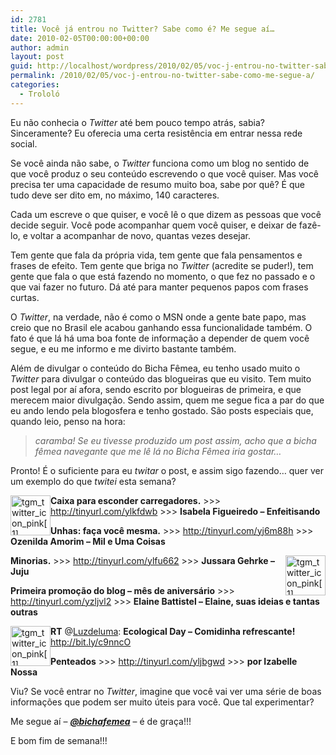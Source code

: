 ```yaml
---
id: 2781
title: Você já entrou no Twitter? Sabe como é? Me segue aí…
date: 2010-02-05T00:00:00+00:00
author: admin
layout: post
guid: http://localhost/wordpress/2010/02/05/voc-j-entrou-no-twitter-sabe-como-me-segue-a/
permalink: /2010/02/05/voc-j-entrou-no-twitter-sabe-como-me-segue-a/
categories:
  - Trololó
---
```

Eu não conhecia o _Twitter_ até bem pouco tempo atrás, sabia? Sinceramente? Eu oferecia uma certa resistência em entrar nessa rede social.

Se você ainda não sabe, o _Twitter_ funciona como um blog no sentido de que você produz o seu conteúdo escrevendo o que você quiser. Mas você precisa ter uma capacidade de resumo muito boa, sabe por quê? É que tudo deve ser dito em, no máximo, 140 caracteres.

<!--more-->

Cada um escreve o que quiser, e você lê o que dizem as pessoas que você decide seguir. Você pode acompanhar quem você quiser, e deixar de fazê-lo, e voltar a acompanhar de novo, quantas vezes desejar.

Tem gente que fala da própria vida, tem gente que fala pensamentos e frases de efeito. Tem gente que briga no _Twitter_ (acredite se puder!), tem gente que fala o que está fazendo no momento, o que fez no passado e o que vai fazer no futuro. Dá até para manter pequenos papos com frases curtas.

O _Twitter_, na verdade, não é como o MSN onde a gente bate papo, mas creio que no Brasil ele acabou ganhando essa funcionalidade também. O fato é que lá há uma boa fonte de informação a depender de quem você segue, e eu me informo e me divirto bastante também.

Além de divulgar o conteúdo do Bicha Fêmea, eu tenho usado muito o _Twitter_ para divulgar o conteúdo das blogueiras que eu visito. Tem muito post legal por aí afora, sendo escrito por blogueiras de primeira, e que merecem maior divulgação. Sendo assim, quem me segue fica a par do que eu ando lendo pela blogosfera e tenho gostado. São posts especiais que, quando leio, penso na hora:

> _caramba! Se eu tivesse produzido um post assim, acho que a bicha fêmea navegante que me lê lá no Bicha Fêmea iria gostar…_

Pronto! É o suficiente para eu _twitar_ o post, e assim sigo fazendo… quer ver um exemplo do que _twitei_ esta semana?

[<img style="display: inline; margin-left: 0px; margin-right: 0px; border-width: 0px;" title="tgm_twitter_icon_pink[1]" src="http://www.trololodemulher.com.br/blog/wp-content/uploads/2010/02/tgm_twitter_icon_pink1_thumb.png" border="0" alt="tgm_twitter_icon_pink[1]" width="64" height="64" align="left" />](http://www.trololodemulher.com.br/blog/wp-content/uploads/2010/02/tgm_twitter_icon_pink1.png)

**Caixa para esconder carregadores.** >>> <http://tinyurl.com/ylkfdwb> >>> **Isabela Figueiredo – Enfeitisando**

**Unhas: faça você mesma.** >>> <http://tinyurl.com/yj6m88h> >>> **Ozenilda Amorim &#8211; Mil e Uma Coisas**

[<img style="display: inline; margin-left: 0px; margin-right: 0px; border-width: 0px;" title="tgm_twitter_icon_pink[1]" src="http://www.trololodemulher.com.br/blog/wp-content/uploads/2010/02/tgm_twitter_icon_pink1_thumb1.png" border="0" alt="tgm_twitter_icon_pink[1]" width="64" height="64" align="right" />](http://www.trololodemulher.com.br/blog/wp-content/uploads/2010/02/tgm_twitter_icon_pink11.png)

**Minorias.** >>> <http://tinyurl.com/ylfu662> >>> **Jussara Gehrke – Juju**

**Primeira promoção do blog &#8211; mês de aniversário** >>> http://tinyurl.com/yzljvl2 >>> **Elaine Battistel &#8211; Elaine, suas ideias e tantas outras**

[<img style="display: inline; margin-left: 0px; margin-right: 0px; border-width: 0px;" title="tgm_twitter_icon_pink[1]" src="http://www.trololodemulher.com.br/blog/wp-content/uploads/2010/02/tgm_twitter_icon_pink1_thumb2.png" border="0" alt="tgm_twitter_icon_pink[1]" width="64" height="64" align="left" />](http://www.trololodemulher.com.br/blog/wp-content/uploads/2010/02/tgm_twitter_icon_pink12.png)

**RT** @[Luzdeluma](http://twitter.com/Luzdeluma): **Ecological Day &#8211; Comidinha refrescante!** <http://bit.ly/c9nncO>

**Penteados** >>> <http://tinyurl.com/yljbgwd> >>> **por Izabelle Nossa**

Viu? Se você entrar no _Twitter_, imagine que você vai ver uma série de boas informações que podem ser muito úteis para você. Que tal experimentar?

Me segue aí – **_<a href="http://twitter.com/bichafemea/" target="_blank">@bichafemea</a>_** – é de graça!!!

E bom fim de semana!!!